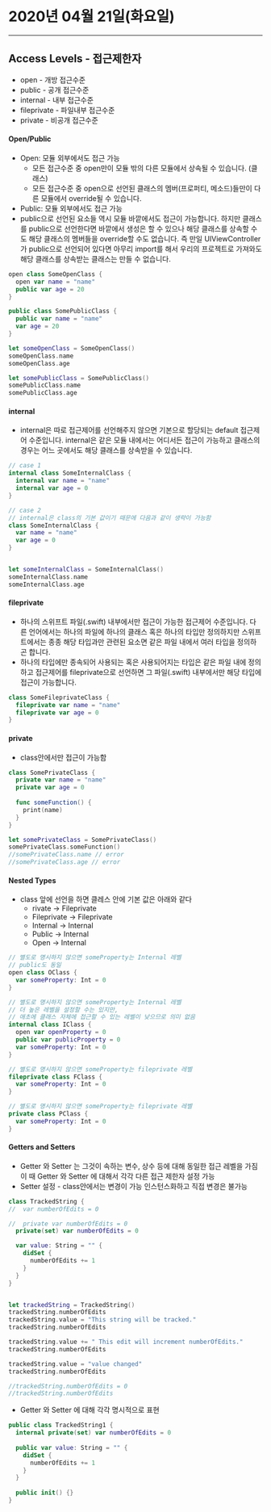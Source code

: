 # 2020년 04월 21일(화요일)

-----


## Access Levels - 접근제한자

* open - 개방 접근수준
* public - 공개 접근수준
* internal - 내부 접근수준
* fileprivate - 파일내부 접근수준
* private - 비공개 접근수준

#### Open/Public

* Open:  모듈 외부에서도 접근 가능
	* 모든 접근수준 중 open만이 모듈 밖의 다른 모듈에서 상속될 수 있습니다. (클래스)
	* 모든 접근수준 중 open으로 선언된 클래스의 멤버(프로퍼티, 메소드)들만이 다른 모듈에서 override될 수 있습니다.
* Public: 모듈 외부에서도 접근 가능 
* public으로 선언된 요소들 역시 모듈 바깥에서도 접근이 가능합니다. 하지만 클래스를 public으로 선언한다면 바깥에서 생성은 할 수 있으나 해당 클래스를 상속할 수도 해당 클래스의 멤버들을 override할 수도 없습니다. 즉 만일 UIViewController가 public으로 선언되어 있다면 아무리 import를 해서 우리의 프로젝트로 가져와도 해당 클래스를 상속받는 클래스는 만들 수 없습니다.

```swift
open class SomeOpenClass {
  open var name = "name"
  public var age = 20
}

public class SomePublicClass {
  public var name = "name"
  var age = 20
}

let someOpenClass = SomeOpenClass()
someOpenClass.name
someOpenClass.age

let somePublicClass = SomePublicClass()
somePublicClass.name
somePublicClass.age
```

#### internal

* internal은 따로 접근제어를 선언해주지 않으면 기본으로 할당되는 default 접근제어 수준입니다. internal은 같은 모듈 내에서는 어디서든 접근이 가능하고 클래스의 경우는 어느 곳에서도 해당 클래스를 상속받을 수 있습니다.

```swift
// case 1
internal class SomeInternalClass {
  internal var name = "name"
  internal var age = 0
}

// case 2 
// internal은 class의 기본 값이기 때문에 다음과 같이 생략이 가능함
class SomeInternalClass {
  var name = "name"
  var age = 0
}


let someInternalClass = SomeInternalClass()
someInternalClass.name
someInternalClass.age
```

#### fileprivate

* 하나의 스위프트 파일(.swift) 내부에서만 접근이 가능한 접근제어 수준입니다. 다른 언어에서는 하나의 파일에 하나의 클래스 혹은 하나의 타입만 정의하지만 스위프트에서는 종종 해당 타입과만 관련된 요소면 같은 파일 내에서 여러 타입을 정의하곤 합니다.
* 하나의 타입에만 종속되어 사용되는 혹은 사용되어지는 타입은 같은 파일 내에 정의하고 접근제어를 fileprivate으로 선언하면 그 파일(.swift) 내부에서만 해당 타입에 접근이 가능합니다.

```swift
class SomeFileprivateClass {
  fileprivate var name = "name"
  fileprivate var age = 0
}
```

#### private

* class안에서만 접근이 가능함

```swift
class SomePrivateClass {
  private var name = "name"
  private var age = 0
  
  func someFunction() {
    print(name)
  }
}

let somePrivateClass = SomePrivateClass()
somePrivateClass.someFunction()
//somePrivateClass.name // error
//somePrivateClass.age // error
```

#### Nested Types

* class 앞에 선언을 하면 클레스 안에 기본 값은 아래와 같다
	* rivate  ->  Fileprivate
	* Fileprivate  ->  Fileprivate
	* Internal  ->  Internal
	* Public  ->  Internal
	* Open  ->  Internal

```swift
// 별도로 명시하지 않으면 someProperty는 Internal 레벨
// public도 동일
open class OClass {
  var someProperty: Int = 0
}

// 별도로 명시하지 않으면 someProperty는 Internal 레벨
// 더 높은 레벨을 설정할 수는 있지만,
// 애초에 클래스 자체에 접근할 수 있는 레벨이 낮으므로 의미 없음
internal class IClass {
  open var openProperty = 0
  public var publicProperty = 0
  var someProperty: Int = 0
}

// 별도로 명시하지 않으면 someProperty는 fileprivate 레벨
fileprivate class FClass {
  var someProperty: Int = 0
}

// 별도로 명시하지 않으면 someProperty는 fileprivate 레벨
private class PClass {
  var someProperty: Int = 0
}
```

#### Getters and Setters

* Getter 와 Setter 는 그것이 속하는 변수, 상수 등에 대해 동일한 접근 레벨을 가짐
 이 때 Getter 와 Setter 에 대해서 각각 다른 접근 제한자 설정 가능
* Setter 설정 - class안에서는 변경이 가능 인스턴스화하고 직접 변경은 불가능

```swift
class TrackedString {
//  var numberOfEdits = 0

//  private var numberOfEdits = 0
  private(set) var numberOfEdits = 0

  var value: String = "" {
    didSet {
      numberOfEdits += 1
    }
  }
}


let trackedString = TrackedString()
trackedString.numberOfEdits
trackedString.value = "This string will be tracked."
trackedString.numberOfEdits

trackedString.value += " This edit will increment numberOfEdits."
trackedString.numberOfEdits

trackedString.value = "value changed"
trackedString.numberOfEdits

//trackedString.numberOfEdits = 0
//trackedString.numberOfEdits
```

* Getter 와 Setter 에 대해 각각 명시적으로 표현

```swift
public class TrackedString1 {
  internal private(set) var numberOfEdits = 0
  
  public var value: String = "" {
    didSet {
      numberOfEdits += 1
    }
  }
  
  public init() {}
}
```







